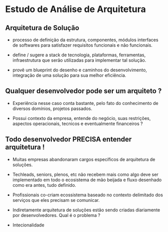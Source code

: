 # Estudo de Análise de Arquitetura

## Arquitetura de Solução
- processo de definição da estrutura, componentes, módulos interfaces de softwares para satisfazer requisitos funcionais e não funcionais.

- define / sugere a stack de tecnologia, plataformas, ferramentas, infraestrutura que serão utilizadas para implementar tal solução.

- provê um blueprint do desenho e caminhos do desenvolvimento, integração de uma solução para sua melhor eficiência.

## Qualquer desenvolvedor pode ser um arquiteto ?
- Experiência nesse caso conta bastante, pelo fato do conhecimento de diversos domínios, projetos passados.

- Possui contexto da empresa, entende do negócio, suas restrições, aspectos operacionais, tecnicos e eventualmente financeiros ?

## Todo desenvolvedor PRECISA entender arquitetura !
- Muitas empresas abandonaram cargos específicos de arquitetura de soluções.

- Techleads, seniors, plenos, etc não recebem mais como algo deve ser implementado em todo o ecosistema de mão beijada e fluxo desenhado como era antes, tudo definido.

- Profissionais co-criam ecossistema baseado no contexto delimitado dos serviços que eles precisam se comunicar.

- Indiretamente arquitetura de soluções estão sendo criadas diariamente por desenvolvedores. Qual é o problema ?

- Intecionalidade



